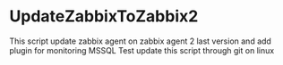 # UpdateZabbixToZabbix2
This script update zabbix agent on zabbix agent 2 last version and add plugin for monitoring MSSQL
Test update this script through git on linux
